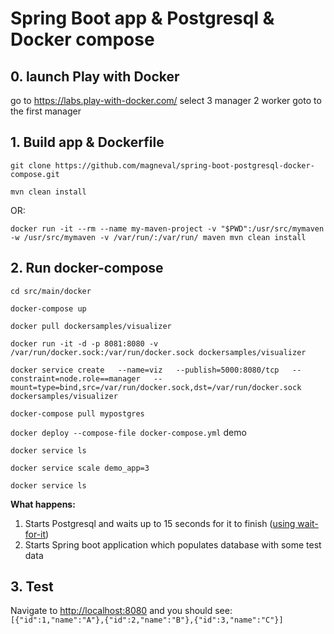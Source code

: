 # Spring Boot app & Postgresql & Docker compose

## 0. launch Play with Docker

go to https://labs.play-with-docker.com/
select 3 manager 2 worker
goto to the first manager

## 1. Build app & Dockerfile

`git clone https://github.com/magneval/spring-boot-postgresql-docker-compose.git`

`mvn clean install`

OR:

`docker run -it --rm --name my-maven-project -v "$PWD":/usr/src/mymaven -w /usr/src/mymaven -v /var/run/:/var/run/ maven mvn clean install`

## 2. Run docker-compose

`cd src/main/docker`

`docker-compose up`

`docker pull dockersamples/visualizer`

`docker run -it -d -p 8081:8080 -v /var/run/docker.sock:/var/run/docker.sock dockersamples/visualizer`

`docker service create   --name=viz   --publish=5000:8080/tcp   --constraint=node.role==manager   --mount=type=bind,src=/var/run/docker.sock,dst=/var/run/docker.sock   dockersamples/visualizer`


`docker-compose pull mypostgres`

`docker deploy --compose-file docker-compose.yml` demo

`docker service ls`

`docker service scale demo_app=3`

`docker service ls`

**What happens:**

1. Starts Postgresql and waits up to 15 seconds for it to finish ([using wait-for-it](https://github.com/vishnubob/wait-for-it))
2. Starts Spring boot application which populates database with some test data

## 3. Test

Navigate to <http://localhost:8080> and you should see: `[{"id":1,"name":"A"},{"id":2,"name":"B"},{"id":3,"name":"C"}]`
